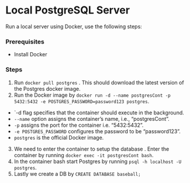 # Local PostgreSQL Server

Run a local server using Docker, use the following steps:

### Prerequisites

- Install Docker

### Steps

1. Run `docker pull postgres` . This should download the latest version of the Postgres docker image.
2. Run the Docker image by `docker run -d --name postgresCont -p 5432:5432 -e POSTGRES_PASSWORD=password123 postgres`. 
  - `-d flag specifies that the container should execute in the background.
  - `--name` option assigns the container’s name, i.e., “postgresCont”.
  - `-p` assigns the port for the container i.e. “5432:5432”.
  - `-e POSTGRES_PASSWORD` configures the password to be “password123”.
  - `postgres` is the official Docker image.
3. We need to enter the container to setup the database . Enter the container by running `docker exec -it postgresCont bash`.
4. In the container bash start Postgres by running `psql -h localhost -U postgres`.
5. Lastly we create a DB by `CREATE DATABASE baseball;`

